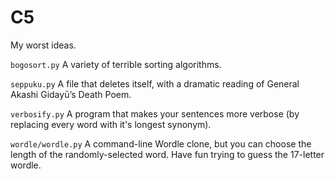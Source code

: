 # C5
 My worst ideas.

`bogosort.py`
A variety of terrible sorting algorithms.

`seppuku.py`
A file that deletes itself, with a dramatic reading of General Akashi Gidayū’s Death Poem.

`verbosify.py`
A program that makes your sentences more verbose (by replacing every word with it's longest synonym).

`wordle/wordle.py`
A command-line Wordle clone, but you can choose the length of the randomly-selected word. Have fun trying to guess the 17-letter wordle.
